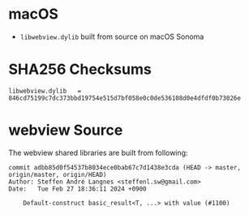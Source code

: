 # macOS

- ```libwebview.dylib``` built from source on macOS Sonoma

# SHA256 Checksums

```
libwebview.dylib   = 846cd75199c7dc373bbd19754e515d7bf058e0c0de536108d0e4dfdf0b73026e
```

# webview Source

The webview shared libraries are built from following:

```
commit adbb85d0f54537b8034ece0bab67c7d1438e3cda (HEAD -> master, origin/master, origin/HEAD)
Author: Steffen André Langnes <steffenl.sw@gmail.com>
Date:   Tue Feb 27 18:36:11 2024 +0900

    Default-construct basic_result<T, ...> with value (#1100)
```

